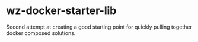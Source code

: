 # wz-docker-starter-lib
Second attempt at creating a good starting point for quickly pulling together docker composed solutions.
